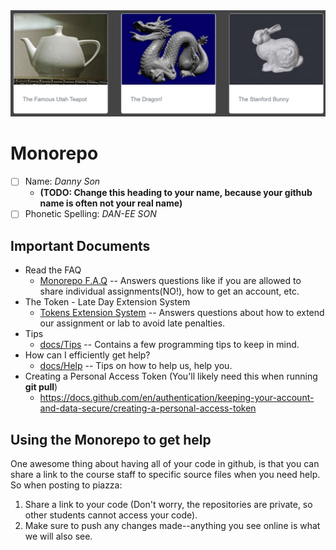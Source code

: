 <img src="./extra/repo.png">

# Monorepo

- [ ] Name: *Danny Son*
  - **(TODO: Change this heading to your name, because your github name is often not your real name)**
- [ ] Phonetic Spelling: *DAN-EE SON* 
## Important Documents 

- Read the FAQ
  - [Monorepo F.A.Q](./docs/faq.md) -- Answers questions like if you are allowed to share individual assignments(NO!), how to get an account, etc.
- The Token - Late Day Extension System
  - [Tokens Extension System](./docs/tokens.md) -- Answers questions about how to extend our assignment or lab to avoid late penalties.
- Tips
  -  [docs/Tips](./docs/Tips.md) -- Contains a few programming tips to keep in mind.
- How can I efficiently get help?
  -  [docs/Help](./docs/Help.md) -- Tips on how to help us, help you.
-  Creating a Personal Access Token (You'll likely need this when running **git pull**)
   - https://docs.github.com/en/authentication/keeping-your-account-and-data-secure/creating-a-personal-access-token

## Using the Monorepo to get help

One awesome thing about having all of your code in github, is that you can share a link to the course staff to specific source files when you need help. So when posting to piazza:

1. Share a link to your code (Don't worry, the repositories are private, so other students cannot access your code).
2. Make sure to push any changes made--anything you see online is what we will also see.
